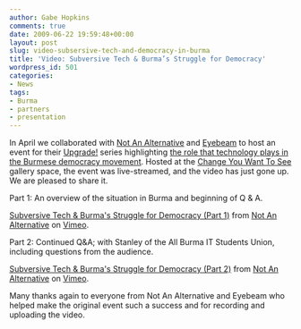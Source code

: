 ```yaml
---
author: Gabe Hopkins
comments: true
date: 2009-06-22 19:59:48+00:00
layout: post
slug: video-subsersive-tech-and-democracy-in-burma
title: 'Video: Subversive Tech & Burma’s Struggle for Democracy'
wordpress_id: 501
categories:
- News
tags:
- Burma
- partners
- presentation
---
```


In April we collaborated with [Not An Alternative](http://www.notanalternative.net/) and [Eyebeam](http://eyebeam.org/) to host an event for their [Upgrade!](http://upgrade.eyebeam.org/) series highlighting [the role that technology plays in the Burmese democracy movement](http://www.dtwo.org/2009/05/01/a-great-night-for-burma-and-subversive-tech/). Hosted at the [Change You Want To See](http://thechangeyouwanttosee.com/) gallery space, the event was live-streamed, and the video has just gone up. We are pleased to share it.





Part 1: An overview of the situation in Burma and beginning of Q & A.




[Subversive Tech & Burma's Struggle for Democracy (Part 1)](http://vimeo.com/5211997) from [Not An Alternative](http://vimeo.com/naa) on [Vimeo](http://vimeo.com).





Part 2: Continued Q&A; with Stanley of the All Burma IT Students Union, including questions from the audience. 




[Subversive Tech & Burma's Struggle for Democracy (Part 2)](http://vimeo.com/5231893) from [Not An Alternative](http://vimeo.com/naa) on [Vimeo](http://vimeo.com).



Many thanks again to everyone from Not An Alternative and Eyebeam who helped make the original event such a success and for recording and uploading the video.

